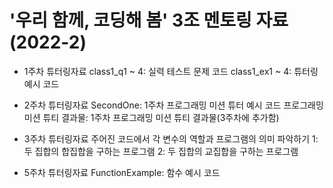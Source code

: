 # '우리 함께, 코딩해 봄' 3조 멘토링 자료(2022-2)

- 1주차 튜터링자료
class1_q1 ~ 4: 실력 테스트 문제 코드
class1_ex1 ~ 4: 튜터링 예시 코드

- 2주차 튜터링자료
SecondOne: 1주차 프로그래밍 미션 튜터 예시 코드
프로그래밍 미션 튜티 결과물: 1주차 프로그래밍 미션 튜티 결과물(3주차에 추가함)

- 3주차 튜터링자료
주어진 코드에서 각 변수의 역할과 프로그램의 의미 파악하기
1: 두 집합의 합집합을 구하는 프로그램
2: 두 집합의 교집합을 구하는 프로그램

- 5주차 튜터링자료
FunctionExample: 함수 예시 코드
